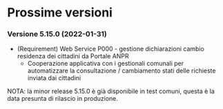 # Prossime versioni

### Versione 5.15.0 (2022-01-31)

+ (Requirement) Web Service P000 - gestione dichiarazioni cambio residenza dei cittadini da Portale ANPR
    + Cooperazione applicativa con i gestionali comunali per automatizzare la consultazione / cambiamento stati delle richieste inviata dai cittadini

NOTA: la minor release 5.15.0 è già disponibile in test comuni, questa è la data presunta di rilascio in produzione.
